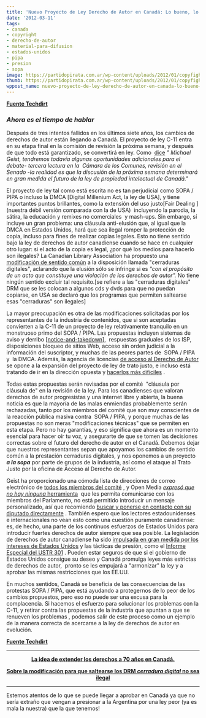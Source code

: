 ```yaml
---
title: 'Nuevo Proyecto de Ley Derecho de Autor en Canadá: Lo bueno, lo malo y lo dudoso'
date: '2012-03-11'
tags:
- canada
- copyright
- derecho-de-autor
- material-para-difusion
- estados-unidos
- pipa
- presion
- sopa
image: https://partidopirata.com.ar/wp-content/uploads/2012/01/copyfight_canada2.gif
thumb: https://partidopirata.com.ar/wp-content/uploads/2012/01/copyfight_canada2-150x150.gif
wppost_name: nuevo-proyecto-de-ley-derecho-de-autor-en-canada-lo-bueno-lo-malo-y-lo-dudoso
---
```


<strong><a href="http://www.techdirt.com/articles/20120309/13442618055/canadas-new-copyright-bill-good-bad-undecided.shtml" target="_blank">Fuente Techdirt</a></strong>
<h3><em>A</em><em>hora es el tiempo de hablar</em></h3>
Después de tres intentos fallidos en los últimos siete años, los cambios de derechos de autor están llegando a Canadá. El proyecto de ley C-11 entra en su etapa final en la comisión de revisión la próxima semana, y después de que todo está garantizado, se convertirá en ley. Como  <a href="http://translate.googleusercontent.com/translate_c?hl=es&amp;ie=UTF8&amp;prev=_t&amp;rurl=translate.google.com&amp;sl=en&amp;tl=es&amp;u=http://www.michaelgeist.ca/content/view/6366/125/&amp;usg=ALkJrhiWpl4aPbi4VWtLXOF5hqRR-GZEiA" target="_blank">dice</a> <em>" Michael Geist, tendremos todavía algunas oportunidades adicionales para el debate- tercera lectura en la  Cámara de los Comunes, revisión en el Senado -la realidad es que la discusión de la próxima semana determinará en gran medida el futuro de la ley de propiedad intelectual de Canadá."</em>

El proyecto de ley tal como está escrita no es tan perjudicial como SOPA / PIPA o incluso la DMCA [Digital Millenium Act, la ley de USA], y tiene importantes puntos brillantes, como la extensión del uso justo[Fair Dealing ] (nuestra débil versión comparada con la de USA)  incluyendo la parodia, la sátira, la educación y remixes no comerciales  y mash-ups. Sin embargo, sí incluye un gran problema: una cláusula anti-elusión que, al igual que la DMCA en Estados Unidos, hará que sea ilegal romper la protección de copia, incluso para fines de realizar copias legales. Esto no tiene sentido bajo la ley de derechos de autor canadiense cuando se hace en cualquier otro lugar: si el acto de la copia es legal, ¿por qué los medios para hacerlo son ilegales? La Canadian Library Association ha propuesto una <a href="http://translate.googleusercontent.com/translate_c?hl=es&amp;ie=UTF8&amp;prev=_t&amp;rurl=translate.google.com&amp;sl=en&amp;tl=es&amp;u=http://www.michaelgeist.ca/content/view/6341/125/&amp;usg=ALkJrhg7aKt96XfnSx7EL42YS5dcOr4_1A" target="_blank">modificación de sentido común</a> a la disposición llamada "cerraduras digitales", aclarando que la elusión sólo se infringe si es <em>"con el propósito de un acto que constituye una violación de los derechos de autor".</em> No tiene ningún sentido excluir tal requisito.[se refiere a las "cerraduras digitales" DRM que se les colocan a algunos cds y dvds para que no puedan copiarse, en USA se declaró que los programas que permiten saltearse esas "cerraduras" son ilegales]

La mayor preocupación es otra de las modificaciones solicitadas por los representantes de la industria de contenidos, que si son aceptadas convierten a la C-11 de un proyecto de ley relativamente tranquilo en un monstruoso primo del SOPA / PIPA. Las propuestas incluyen sistemas de aviso y derribo [<a href="https://partidopirata.com.ar/2543/analisis-sobre-%E2%80%9Cnotice-and-takedown%E2%80%9D-lo-que-hace-youtube-por-ejemplo-cuando-borra-algo" target="_blank">notice-and-takedown</a>],  respuestas graduales de los ISP, disposiciones bloqueo de sitios Web, acceso sin orden judicial a la información del suscriptor, y muchas de las peores partes de  SOPA / PIPA y  la DMCA. Además, la agencia de licencias <a href="http://translate.googleusercontent.com/translate_c?hl=es&amp;ie=UTF8&amp;prev=_t&amp;rurl=translate.google.com&amp;sl=en&amp;tl=es&amp;u=http://www.accesscopyright.ca/&amp;usg=ALkJrhg-cobm0lFPWbViHw1pxmRZBBYl0Q" target="_blank">de acceso al Derecho de Autor</a> se opone a la expansión del proyecto de ley de trato justo, e incluso está tratando de ir en la dirección opuesta y <a href="http://translate.googleusercontent.com/translate_c?hl=es&amp;ie=UTF8&amp;prev=_t&amp;rurl=translate.google.com&amp;sl=en&amp;tl=es&amp;u=http://www.michaelgeist.ca/content/view/6362/125/&amp;usg=ALkJrhiFraCrX0uolUibMLyDKuWBFUz9pQ" target="_blank">hacerlos más difíciles</a> .

Todas estas propuestas serán revisadas por el comité  "cláusula por cláusula de" en la revisión de la ley. Para los canadienses que valoran derechos de autor progresistas y una internet libre y abierta, la buena noticia es que la mayoría de las malas enmiendas probablemente serán rechazadas, tanto por los miembros del comité que son muy conscientes de la reacción pública masiva contra  SOPA / PIPA, y porque muchas de las propuestas no son meras "modificaciones técnicas" que se permiten en esta etapa. Pero no hay garantías, y eso significa que ahora es un momento esencial para hacer oír tu voz, y asegurarte de que se tomen las decisiones correctas sobre el futuro del derecho de autor en el Canadá. Debemos dejar que nuestros representantes sepan que apoyamos los cambios de sentido común a la prestación cerraduras digitales, y nos oponemos a un proyecto<strong><em> a la sopa</em></strong> por parte de grupos de la industria, así como el ataque al Trato Justo por la oficina de Acceso al Derecho de Autor.

Geist ha proporcionado una cómoda lista de direcciones de correo electrónico de <a href="http://translate.googleusercontent.com/translate_c?hl=es&amp;ie=UTF8&amp;prev=_t&amp;rurl=translate.google.com&amp;sl=en&amp;tl=es&amp;u=http://www.michaelgeist.ca/content/view/6366/125/&amp;usg=ALkJrhiWpl4aPbi4VWtLXOF5hqRR-GZEiA" target="_blank">todos los miembros del comité</a> , y Open Media <a href="http://translate.googleusercontent.com/translate_c?hl=es&amp;ie=UTF8&amp;prev=_t&amp;rurl=translate.google.com&amp;sl=en&amp;tl=es&amp;u=http://openmedia.ca/SayNo&amp;usg=ALkJrhja-zVdD-B2rkLBtqN8PHJrueUawQ" target="_blank"><em>expresó que no hay ninguna</em> herramienta</a>  que les permita comunicarse con los miembros del Parlamento, no está permitido introducir un mensaje personalizado, así que recomiendo <a href="http://translate.googleusercontent.com/translate_c?hl=es&amp;ie=UTF8&amp;prev=_t&amp;rurl=translate.google.com&amp;sl=en&amp;tl=es&amp;u=http://www.parl.gc.ca/Parlinfo/Compilations/HouseOfCommons/MemberByPostalCode.aspx%3FMenu%3DHOC&amp;usg=ALkJrhjli9GnYf9fgF2tXK14vNzqcQVKxQ" target="_blank">buscar y ponerse en contacto con su diputado directamente</a> . También espero que los lectores estadounidenses e internacionales no vean esto como una cuestión puramente canadiense: es, de hecho, una parte de los continuos esfuerzos de Estados Unidos para introducir fuertes derechos de autor siempre que sea posible. La legislación de derechos de autor canadiense ha sido <a href="http://translate.googleusercontent.com/translate_c?hl=es&amp;ie=UTF8&amp;prev=_t&amp;rurl=translate.google.com&amp;sl=en&amp;tl=es&amp;u=http://www.techdirt.com/articles/20110428/15020614073/latest-wikileaks-release-shows-how-us-completely-drove-canadian-copyright-reform-efforts.shtml&amp;usg=ALkJrhgNzJVNYXuc9iE2QypIJcYsjFV9Dg">impulsada en gran medida por los intereses de Estados Unidos</a> y las tácticas de presión, como el <a href="http://translate.googleusercontent.com/translate_c?hl=es&amp;ie=UTF8&amp;prev=_t&amp;rurl=translate.google.com&amp;sl=en&amp;tl=es&amp;u=http://www.techdirt.com/articles/20120202/03112717635/tell-ustr-to-stop-being-pawn-hollywood-lobbyists.shtml&amp;usg=ALkJrhhKFcDGId6UewDWkVLlSiM3RdQr5w">Informe Especial del USTR 301</a> . Pueden estar seguros de que si el gobierno de Estados Unidos consigue su deseo y Canadá promulga leyes más estrictas de derechos de autor,  pronto se les empujará a "armonizar" la ley y a aprobar las mismas restricciones que los EE.UU.

En muchos sentidos, Canadá se beneficia de las consecuencias de las protestas SOPA / PIPA, que está ayudando a protegernos de lo peor de los cambios propuestos, pero eso no puede ser una excusa para la complacencia. Si hacemos el esfuerzo para solucionar los problemas con la C-11, y retirar contra las propuestas de la industria que apuntan a que se renueven los problemas , podemos salir de este proceso como un ejemplo de la manera correcta de acercarse a la ley de derechos de autor en evolución.

<strong><a href="http://www.techdirt.com/articles/20120309/13442618055/canadas-new-copyright-bill-good-bad-undecided.shtml" target="_blank">Fuente Techdirt</a></strong>

<hr />
<p style="text-align: center;"><strong><a href="https://partidopirata.com.ar/2736/canada-pretende-extender-el-derecho-de-autor-a-70-anos-si-sos-canadiense-escribile-al-congreso">La idea de extender los derechos a 70 años en Canadá.</a></strong></p>
<p style="text-align: center;"><strong><a href="http://www.derechoaleer.org/2009/07/copyfight-en-canada.html" target="_blank">Sobre la modificación para que saltearse los DRM <em>cerradura digital</em> no sea ilegal</a></strong></p>


<hr />

Estemos atentos de lo que se puede llegar a aprobar en Canadá ya que no sería extraño que vengan a presionar a la Argentina por una ley peor (ya es mala la nuestra) que la que tenemos!

